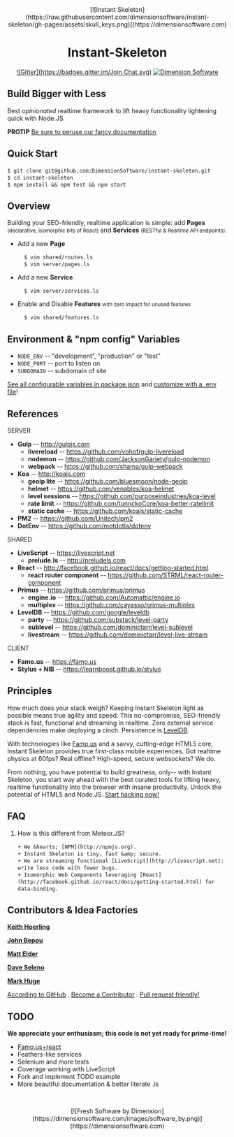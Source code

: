 <center>
[![Instant Skeleton](https://raw.githubusercontent.com/dimensionsoftware/instant-skeleton/gh-pages/assets/skull_keys.png)](https://dimensionsoftware.com)

Instant-Skeleton
================
[![Gitter](https://badges.gitter.im/Join
Chat.svg)](https://gitter.im/DimensionSoftware/instant-skeleton?utm_source=badge&utm_medium=badge&utm_campaign=pr-badge&utm_content=badge) [![Dimension Software](http://img.shields.io/badge/HTML-5-blue.svg?style=flat)](https://dimensionsoftware.com)
</center>

Build Bigger with Less
----------------------
Best _opinionated_ realtime framework to lift heavy functionality lightening quick with Node.JS

**PROTIP** [Be sure to peruse our fancy documentation](http://dimensionsoftware.github.io/instant-skeleton)

## Quick Start

    $ git clone git@github.com:DimensionSoftware/instant-skeleton.git
    $ cd instant-skeleton
    $ npm install && npm test && npm start

## Overview

Building your SEO-friendly, realtime application is simple: add **Pages** <small>(declarative, isomorphic bits of React)</small> and **Services** <small>(RESTful & Realtime API endpoints)</small>.

* Add a new **Page**

        $ vim shared/routes.ls
        $ vim server/pages.ls

* Add a new **Service**

        $ vim server/services.ls

* Enable and Disable **Features** <small>with zero impact for unused features</small>

        $ vim shared/features.ls

## Environment &amp; "npm config" Variables
* `NODE_ENV`  -- "development", "production" or "test"
* `NODE_PORT` -- port to listen on
* `SUBDOMAIN` -- subdomain of site

[See all configurable variables in package.json](https://github.com/DimensionSoftware/instant-skeleton/blob/master/package.json#L48-L91) and [customize with a .env file](https://github.com/motdotla/dotenv)!

## References

SERVER

* **Gulp** -- http://gulpjs.com
    * **livereload** -- https://github.com/vohof/gulp-livereload
    * **nodemon** --  https://github.com/JacksonGariety/gulp-nodemon
    * **webpack** -- https://github.com/shama/gulp-webpack
* **Koa** -- http://koajs.com
    * **geoip lite** -- https://github.com/bluesmoon/node-geoip
    * **helmet** -- https://github.com/venables/koa-helmet
    * **level sessions** -- https://github.com/purposeindustries/koa-level
    * **rate limit** -- https://github.com/tunnckoCore/koa-better-ratelimit
    * **static cache** -- https://github.com/koajs/static-cache
* **PM2** -- https://github.com/Unitech/pm2
* **DotEnv** -- https://github.com/motdotla/dotenv

SHARED

* **LiveScript** -- https://livescript.net
    * **prelude.ls** -- http://preludels.com
* **React** -- http://facebook.github.io/react/docs/getting-started.html
    * **react router component** -- https://github.com/STRML/react-router-component
* **Primus** -- https://github.com/primus/primus
    * **engine.io** -- https://github.com/Automattic/engine.io
    * **multiplex** -- https://github.com/cayasso/primus-multiplex
* **LevelDB** -- https://github.com/google/leveldb
    * **party** -- https://github.com/substack/level-party
    * **sublevel** -- https://github.com/dominictarr/level-sublevel
    * **livestream** -- https://github.com/dominictarr/level-live-stream

CLIENT

* **Famo.us** -- https://famo.us
* **Stylus + NIB** -- https://learnboost.github.io/stylus

## Principles

How much does your stack weigh?  Keeping Instant Skeleton light as possible means true agility and speed.  This
no-compromise, SEO-friendly stack is fast, functional and streaming in realtime.  Zero external service
dependencies make deploying a cinch.  Persistence is [LevelDB](https://github.com/google/leveldb).

With technologies like [Famo.us](https://famou.us) and a savvy, cutting-edge HTML5 core, Instant Skeleton provides true
first-class mobile experiences.  Got realtime physics at 60fps?  Real offline?  High-speed, secure websockets?  We do.

From nothing, you have potential to build greatness; only-- with Instant Skeleton, you start way ahead with the best
curated tools for lifting heavy, realtime functionality into the browser with insane productivity.  Unlock the
potential of HTML5 and Node.JS.  [Start hacking now!](https://github.com/DimensionSoftware/instant-skeleton/fork)

## FAQ

1. How is this different from Meteor.JS?

       + We &hearts; [NPM](http://npmjs.org).
       + Instant Skeleton is tiny, fast &amp; secure.
       + We are streaming functional [LiveScript](http://livescript.net): write less code with fewer bugs.
       + Isomorphic Web Components leveraging [React](http://facebook.github.io/react/docs/getting-started.html) for data-binding.


## Contributors &amp; Idea Factories

[**Keith Hoerling**](https://github.com/khoerling)

[**John Beppu**](https://github.com/beppu)

[**Matt Elder**](https://github.com/dreamcodez)

[**Dave Seleno**](https://github.com/onelesd)

[**Mark Huge**](https://github.com/markhuge)


[According to GitHub](https://github.com/DimensionSoftware/instant-skeleton/graphs/contributors) . [Become a Contributor](https://github.com/DimensionSoftware/instant-skeleton/fork) .  [Pull request friendly!](https://github.com/DimensionSoftware/instant-skeleton/fork)

## TODO

**We appreciate your enthusiasm; this code is not yet ready for prime-time!**

* [Famo.us+react](https://github.com/Famous/famous-react/issues)
* Feathers-like services
* Selenium and more tests
* Coverage working with LiveScript
* Fork and implement TODO example
* More beautiful documentation &amp; better literate .ls

&nbsp;

<center>
[![Fresh Software by Dimension](https://dimensionsoftware.com/images/software_by.png)](https://dimensionsoftware.com)
</center>
